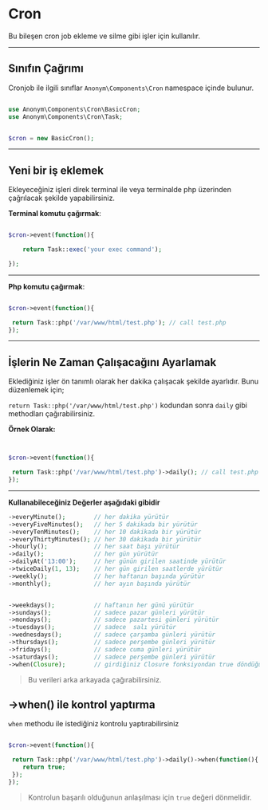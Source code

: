 # Cron


Bu bileşen cron job ekleme ve silme gibi işler için kullanılır.

-------------------------

Sınıfın Çağrımı
--------------

Cronjob ile ilgili sınıflar `Anonym\Components\Cron` namespace içinde bulunur.

```php

use Anonym\Components\Cron\BasicCron;
use Anonym\Components\Cron\Task;


$cron = new BasicCron();

```

------------------------------

Yeni bir iş eklemek
-------------------


Ekleyeceğiniz işleri direk terminal ile veya terminalde php üzerinden çağrılacak şekilde yapabilirsiniz.


**Terminal komutu çağırmak**:

```php

$cron->event(function(){

    return Task::exec('your exec command');

});

```

----------------------------

**Php komutu çağırmak**:

```php

$cron->event(function(){

 return Task::php('/var/www/html/test.php'); // call test.php
});

```

----------------------------

İşlerin Ne Zaman Çalışacağını Ayarlamak
----------------

Eklediğiniz işler ön tanımlı olarak her dakika çalışacak şekilde ayarlıdır. Bunu düzenlemek için;

`return Task::php('/var/www/html/test.php')` kodundan sonra `daily` gibi methodları çağırabilirsiniz.

**Örnek Olarak:**


```php


$cron->event(function(){

 return Task::php('/var/www/html/test.php')->daily(); // call test.php everyday
});


```

-----------------------------

**Kullanabileceğiniz Değerler aşağıdaki gibidir**

```php
->everyMinute();        // her dakika yürütür
->everyFiveMinutes();   // her 5 dakikada bir yürütür
->everyTenMinutes();    // her 10 dakikada bir yürütür
->everyThirtyMinutes();	// her 30 dakikada bir yürütür
->hourly();	            // her saat başı yürütür
->daily();	            // her gün yürütür
->dailyAt('13:00');	    // her günün girilen saatinde yürütür
->twiceDaily(1, 13);	// her gün girilen saatlerde yürütür
->weekly();	            // her haftanın başında yürütür
->monthly();	        // her ayın başında yürütür


->weekdays();	        // haftanın her günü yürütür
->sundays();	        // sadece pazar günleri yürütür
->mondays();	        // sadece pazartesi günleri yürütür
->tuesdays();	        // sadece  salı yürütür
->wednesdays();         // sadece çarşamba günleri yürütür
->thursdays();	        // sadece perşembe günleri yürütür
->fridays();	        // sadece cuma günleri yürütür
->saturdays();	        // sadece perşembe günleri yürütür
->when(Closure);	    // girdiğiniz Closure fonksiyondan true döndüğü zaman yürütür

```

>Bu verileri arka arkayada çağırabilirsiniz.

->when() ile kontrol yaptırma
---------------

`when` methodu ile istediğiniz kontrolu yaptırabilirsiniz

```php

$cron->event(function(){

 return Task::php('/var/www/html/test.php')->daily()->when(function(){
    return true;
 });
});

```

>Kontrolun başarılı olduğunun anlaşılması için `true` değeri dönmelidir.

